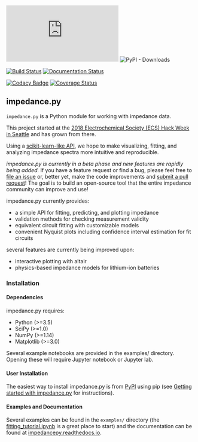 ![GitHub release](https://img.shields.io/github/release/ECSHackWeek/impedance.py) ![PyPI - Downloads](https://img.shields.io/pypi/dm/impedance?style=flat-square)

[![Build Status](https://travis-ci.org/ECSHackWeek/impedance.py.svg?branch=master&kill_cache=1)](https://travis-ci.org/ECSHackWeek/impedance.py) [![Documentation Status](https://readthedocs.org/projects/impedancepy/badge/?version=latest&kill_cache=1)](https://impedancepy.readthedocs.io/en/latest/?badge=latest)

[![Codacy Badge](https://api.codacy.com/project/badge/Grade/cd7e6ee6f638458bb1bc9e1cab025409)](https://www.codacy.com/app/mdmurbach/impedance.py?utm_source=github.com&amp;utm_medium=referral&amp;utm_content=ECSHackWeek/impedance.py&amp;utm_campaign=Badge_Grade) [![Coverage Status](https://coveralls.io/repos/github/ECSHackWeek/impedance.py/badge.svg?branch=master&kill_cache=1)](https://coveralls.io/github/ECSHackWeek/impedance.py?branch=master)

impedance.py
------------

`impedance.py` is a Python module for working with impedance data.

This project started at the [2018 Electrochemical Society (ECS) Hack Week in Seattle](https://www.electrochem.org/233/hack-week) and has grown from there.

Using a [scikit-learn-like API](https://arxiv.org/abs/1309.0238), we hope to make visualizing, fitting, and analyzing impedance spectra more intuitive and reproducible.

<i>impedance.py is currently in a beta phase and new features are rapidly being added.</i>
If you have a feature request or find a bug, please feel free to [file an issue](https://github.com/ECSHackWeek/impedance.py/issues) or, better yet, make the code improvements and [submit a pull request](https://help.github.com/articles/creating-a-pull-request-from-a-fork/)! The goal is to build an open-source tool that the entire impedance community can improve and use!

impedance.py currently provides:
-   a simple API for fitting, predicting, and plotting impedance
-   validation methods for checking measurement validity
-   equivalent circuit fitting with customizable models
-   convenient Nyquist plots including confidence interval estimation for fit circuits

several features are currently being improved upon:
-   interactive plotting with altair
-   physics-based impedance models for lithium-ion batteries

### Installation
#### Dependencies

impedance.py requires:

-   Python (>=3.5)
-   SciPy (>=1.0)
-   NumPy (>=1.14)
-   Matplotlib (>=3.0)

Several example notebooks are provided in the examples/ directory. Opening these will require Jupyter notebook or Jupyter lab.

#### User Installation

The easiest way to install impedance.py is from [PyPI](https://pypi.org/project/impedance/) using pip (see [Getting started with impedance.py](https://impedancepy.readthedocs.io/en/latest/getting-started.html) for instructions).

#### Examples and Documentation

Several examples can be found in the `examples/` directory (the [fitting_tutorial.ipynb](https://github.com/ECSHackWeek/impedance.py/blob/master/docs/source/examples/fitting_example.ipynb) is a great place to start) and the documentation can be found at [impedancepy.readthedocs.io](https://impedancepy.readthedocs.io/en/latest/).

